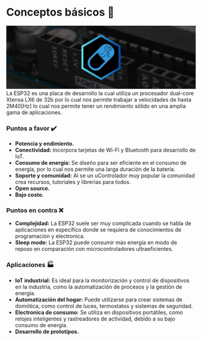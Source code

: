 # Conceptos básicos :robot:
<div>
    <img src="/IMGS/uControladores/STM32/BP.png">
</div>
La ESP32 es una placa de desarrollo la cual utiliza un procesador dual-core Xtensa LX6 de 32b por lo cual nos permite trabajar a velocidades de
hasta 2M40[Hz] lo cual nos permite tener un rendimiento sólido en una amplia gama de aplicaciones.

### Puntos a favor :heavy_check_mark:
- <b>Potencia y endimiento.</b>
- <b>Conectividad:</b> Incorpora tarjetas de Wi-Fi y Bluetooth para desarrollo de IoT.
- <b>Consumo de energía:</b> Se diseño para ser eficiente en el consumo de energía, por lo cual nos permite una larga duración de la batería.
- <b>Soporte y comunidad:</b> Al se un uControlador muy popular la comunidad crea recursos, tutoriales y librerias para todos.
- <b>Open source.</b>
- <b>Bajo costo.</b>

### Puntos en contra :x:
- <b>Complejidad:</b> La ESP32 suele ser muy complicada cuando se habla de aplicaciones en especifico donde se requiera de conocimientos de programación y electronica.
- <b>Sleep mode:</b> La ESP32 puede consumir más energía en modo de reposo en comparación con microcontroladores ultraeficientes.

### Aplicaciones :factory:
- <b>IoT industrial:</b> Es ideal para la monitorización y control de dispositivos en la industria, como la automatización de procesos y la gestión de energía.
- <b>Automatización del hogar:</b> Puede utilizarse para crear sistemas de domótica, como control de luces, termostatos y sistemas de seguridad.
- <b>Electronica de consumo:</b> Se utiliza en dispositivos portátiles, como relojes inteligentes y rastreadores de actividad, debido a su bajo consumo de energía.
- <b>Desarrollo de prototipos.</b>